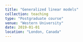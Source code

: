 ```yaml
---
title: "Generalized linear models"
collection: teaching
type: "Postgraduate course"
venue: "Western University"
date: 2019-01-01
location: "London, Canada"
---
```

